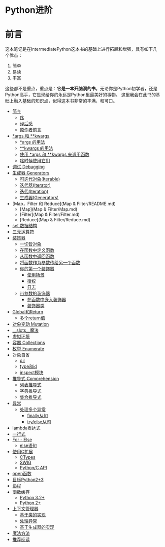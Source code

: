 Python进阶 
=======



# 前言


这本笔记是在IntermediatePython这本书的基础上进行拓展和增强，具有如下几个优点：

1. 简单
2. 易读
3. 丰富

这些都不是重点，重点是：**它是一本开脑洞的书**。无论你是Python初学者，还是Python高手，它显现给你的永远是Python里最美好的事物。
这里我会在此书的基础上融入基础的知识点，似得这本书非常的丰满，和可口。



* [简介](README.md)
   * [序](Introduction.md)
   * [译后感](translator.md)
   * [原作者前言](author.md)
* [*args 和 **kwargs](args_kwargs/README.md)
   * [*args 的用法](args_kwargs/Usage_args.md)
   * [**kwargs 的用法](args_kwargs/Usage_kwargs.md)
   * [使用 *args 和 **kwargs 来调用函数](args_kwargs/Using_args_and_kwargs_to_call_function.md)
   * [啥时候使用它们](args_kwargs/When_to_use.md)
* [调试 Debugging](Debugging/README.md)
* [生成器 Generators](Generators/README.md)
   * [可迭代对象(Iterable)](Generators/Iterable.md)
   * [迭代器(Iterator)](Generators/Iterator.md)
   * [迭代(Iteration)](Generators/Iteration.md)
   * [生成器(Generators)](Generators/Generators.md)
* [Map，Filter 和 Reduce](Map & Filter/README.md)
   * [Map](Map & Filter/Map.md)
   * [Filter](Map & Filter/Filter.md)
   * [Reduce](Map & Filter/Reduce.md)
* [set 数据结构](set_data_structure/set_data_structure.md)
* [三元运算符](ternary_operators/ternary_operators.md)
* [装饰器](decorators/README.md)
   * [一切皆对象](decorators/everything_is_object.md)
   * [在函数中定义函数](decorators/def_func_in_func.md)
   * [从函数中返回函数](decorators/return_func_in_func.md)
   * [将函数作为参数传给另一个函数](decorators/func_as_argument.md)
   * [你的第一个装饰器](decorators/your_first_decorator.md)
       * [使用场景](decorators/use_cases.md)
       * [授权](decorators/auth.md)
       * [日志](decorators/logging.md)
   * [带参数的装饰器](decorators/deco_with_args.md)
       * [在函数中嵌入装饰器](decorators/nest_deco_in_func.md)
       * [装饰器类](decorators/deco_class.md)
* [Global和Return](global_return/README.md)
   * [多个return值](global_return/multiple_return_values.md)
* [对象变动 Mutation](Mutation/README.md)
* [__slots__魔法](slots_magic/README.md)
* [虚拟环境](virtual_environment/virtual_environment.md)
* [容器 Collections](collections/collections.md)
* [枚举 Enumerate](Enumerate/Enumerate.md)
* [对象自省](introspection/README.md)
   * [dir](introspection/dir.md)
   * [type和id](introspection/type_and_id.md)
   * [inspect模块](introspection/inspect.md)
* [推导式 Comprehension](Comprehensions/README.md)
   * [列表推导式](Comprehensions/list-comprehensions.md)
   * [字典推导式](Comprehensions/dict-comprehensions.md)
   * [集合推导式](Comprehensions/set-comprehensions.md)
* [异常](exception/README.md)
   * [处理多个异常](exception/multiple_exception.md)
       * [finally从句](exception/finally_clause.md)
       * [try/else从句](exception/try_else_clause.md)
* [lambda表达式](Lambdas/README.md)
* [一行式](Onelines/README.md)
* [For - Else](for_else/README.md)
   * [else语句](for_else/else_clause.md)
* [使用C扩展](c_extensions/README.md)
   * [CTypes](c_extensions/ctypes.md)
   * [SWIG](c_extensions/swig.md)
   * [Python/C API](c_extensions/python_c_api.md)
* [open函数](open_func/open_func.md)
* [目标Python2+3](TargetingPython2+3/README.md)
* [协程](Coroutines/README.md)
* [函数缓存](func_caching/README.md)
   * [Python 3.2+](func_caching/python_32.md)
   * [Python 2+](func_caching/python_2.md)
* [上下文管理器](context_managers/README.md)
   * [基于类的实现](context_managers/implement_as_class.md)
   * [处理异常](context_managers/handle_exception.md)
   * [基于生成器的实现](context_managers/implement_as_generator.md)
* [魔法方法](magic/REAME.md)
* [推荐阅读](seealso.md)


